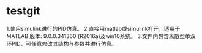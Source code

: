 # testgit

1.使用simulink进行的PID仿真。
2.直接用matlab或simulink打开，适用于MATLAB 版本: 9.0.0.341360 (R2016a)及win10系统。
3.文件内包含离散型单双环PID，可任意修改其结构与参数并进行仿真。

